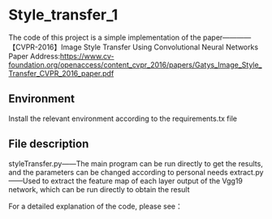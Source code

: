 # Style_transfer_1

The code of this project is a simple implementation of the paper————【CVPR-2016】Image Style Transfer Using Convolutional Neural Networks
Paper Address:https://www.cv-foundation.org/openaccess/content_cvpr_2016/papers/Gatys_Image_Style_Transfer_CVPR_2016_paper.pdf

Environment
---------------------

Install the relevant environment according to the requirements.tx file


File description
-------
styleTransfer.py——The main program can be run directly to get the results, and the parameters can be changed according to personal needs
extract.py——Used to extract the feature map of each layer output of the Vgg19 network, which can be run directly to obtain the result

For a detailed explanation of the code, please see：
